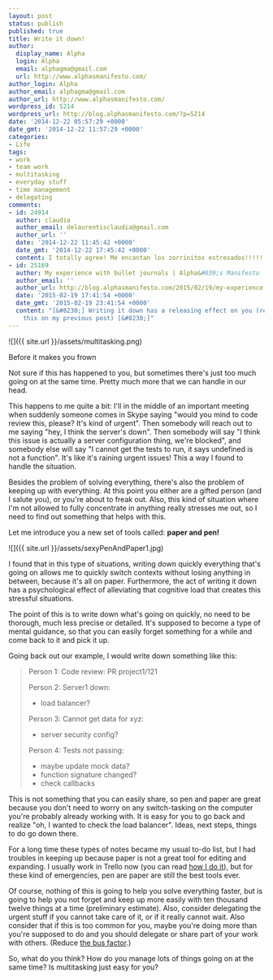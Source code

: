 ```yaml
---
layout: post
status: publish
published: true
title: Write it down!
author:
  display_name: Alpha
  login: Alpha
  email: alphagma@gmail.com
  url: http://www.alphasmanifesto.com/
author_login: Alpha
author_email: alphagma@gmail.com
author_url: http://www.alphasmanifesto.com/
wordpress_id: 5214
wordpress_url: http://blog.alphasmanifesto.com/?p=5214
date: '2014-12-22 05:57:29 +0000'
date_gmt: '2014-12-22 11:57:29 +0000'
categories:
- Life
tags:
- work
- team work
- multitasking
- everyday stuff
- time management
- delegating
comments:
- id: 24914
  author: claudia
  author_email: delaurentisclaudia@gmail.com
  author_url: ''
  date: '2014-12-22 11:45:42 +0000'
  date_gmt: '2014-12-22 17:45:42 +0000'
  content: I totally agree! Me encantan los zorrinitos estresados!!!!!
- id: 25169
  author: My experience with bullet journals | Alpha&#039;s Manifesto
  author_email: ''
  author_url: http://blog.alphasmanifesto.com/2015/02/19/my-experience-with-bullet-journals/
  date: '2015-02-19 17:41:54 +0000'
  date_gmt: '2015-02-19 23:41:54 +0000'
  content: "[&#8230;] Writing it down has a releasing effect on you (read more about
    this on my previous post) [&#8230;]"
---
```


![]({{ site.url }}/assets/multitasking.png)

Before it makes you frown

Not sure if this has happened to you, but sometimes there's just too much going on at the same time. Pretty much more that we can handle in our head.

This happens to me quite a bit: I'll in the middle of an important meeting when suddenly someone comes in Skype saying "would you mind to code review this, please? It's kind of urgent". Then somebody will reach out to me saying "hey, I think the server's down". Then somebody will say "I think this issue is actually a server configuration thing, we're blocked", and somebody else will say "I cannot get the tests to run, it says undefined is not a function". It's like it's raining urgent issues! This a way I found to handle the situation.

<!--more-->

Besides the problem of solving everything, there's also the problem of keeping up with everything. At this point you either are a gifted person (and I salute you), or you're about to freak out. Also, this kind of situation where I'm not allowed to fully concentrate in anything really stresses me out, so I need to find out something that helps with this.

Let me introduce you a new set of tools called: **paper and pen!**

![]({{ site.url }}/assets/sexyPenAndPaper1.jpg)


I found that in this type of situations, writing down quickly everything that's going on allows me to quickly switch contexts without losing anything in between, because it's all on paper. Furthermore, the act of writing it down has a psychological effect of alleviating that cognitive load that creates this stressful situations.

The point of this is to write down what's going on quickly, no need to be thorough, much less precise or detailed. It's supposed to become a type of mental guidance, so that you can easily forget something for a while and come back to it and pick it up.

Going back out our example, I would write down something like this:

> Person 1: Code review: PR project1/121
> 
> Person 2: Server1 down:
> 
> - load balancer?
> 
> Person 3: Cannot get data for xyz:
> 
> - server security config?
> 
> Person 4: Tests not passing:
> 
> - maybe update mock data?
> - function signature changed?
> - check callbacks

This is not something that you can easily share, so pen and paper are great because you don't need to worry on any switch-tasking on the computer you're probably already working with. It is easy for you to go back and realize "oh, I wanted to check the load balancer". Ideas, next steps, things to do go down there.

For a long time these types of notes became my usual to-do list, but I had troubles in keeping up because paper is not a great tool for editing and expanding. I usually work in Trello now (you can read <a href="https://blog.alphasmanifesto.com/2013/08/08/como-uso-trello-para-trabajar-actualizado/">how I do it</a>), but for these kind of emergencies, pen are paper are still the best tools ever.

Of course, nothing of this is going to help you solve everything faster, but is going to help you not forget and keep up more easily with ten thousand twelve things at a time (preliminary estimate). Also, consider delegating the urgent stuff if you cannot take care of it, or if it really cannot wait. Also consider that if this is too common for you, maybe you're doing more than you're supposed to do and you should delegate or share part of your work with others. (Reduce <a href="http://en.wikipedia.org/wiki/Bus_factor">the bus factor</a>.)

So, what do you think? How do you manage lots of things going on at the same time? Is multitasking just easy for you?
